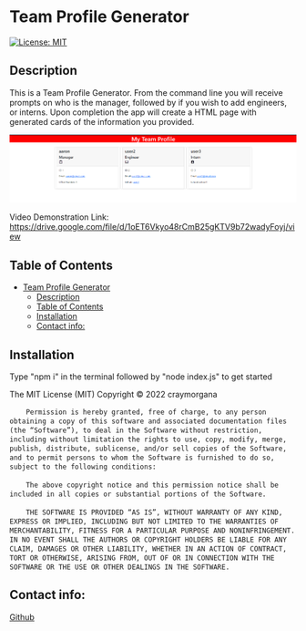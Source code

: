 # Team Profile Generator
[![License: MIT](https://img.shields.io/badge/License-MIT-yellow.svg)](https://opensource.org/licenses/MIT)
    
## Description

This is a Team Profile Generator. From the command line you will receive prompts on who is the manager, followed by if you wish to add engineers, or interns. Upon completion the app will create a HTML page with generated cards of the information you provided.

![demo](./screenshot.png)

Video Demonstration Link:
https://drive.google.com/file/d/1oET6Vkyo48rCmB25gKTV9b72wadyFoyj/view


## Table of Contents

- [Team Profile Generator](#team-profile-generator)
  - [Description](#description)
  - [Table of Contents](#table-of-contents)
  - [Installation ](#installation-)
  - [Contact info: ](#contact-info-)
    
## Installation <a name="installation"></a>

Type "npm i" in the terminal followed by "node index.js" to get started

The MIT License (MIT) Copyright © 2022 craymorgana

        Permission is hereby granted, free of charge, to any person obtaining a copy of this software and associated documentation files (the “Software”), to deal in the Software without restriction, including without limitation the rights to use, copy, modify, merge, publish, distribute, sublicense, and/or sell copies of the Software, and to permit persons to whom the Software is furnished to do so, subject to the following conditions:

        The above copyright notice and this permission notice shall be included in all copies or substantial portions of the Software.

        THE SOFTWARE IS PROVIDED “AS IS”, WITHOUT WARRANTY OF ANY KIND, EXPRESS OR IMPLIED, INCLUDING BUT NOT LIMITED TO THE WARRANTIES OF MERCHANTABILITY, FITNESS FOR A PARTICULAR PURPOSE AND NONINFRINGEMENT. IN NO EVENT SHALL THE AUTHORS OR COPYRIGHT HOLDERS BE LIABLE FOR ANY CLAIM, DAMAGES OR OTHER LIABILITY, WHETHER IN AN ACTION OF CONTRACT, TORT OR OTHERWISE, ARISING FROM, OUT OF OR IN CONNECTION WITH THE SOFTWARE OR THE USE OR OTHER DEALINGS IN THE SOFTWARE.

## Contact info: <a name="contact"></a>
[Github](https://github.com/craymorgana?tab=repositories)